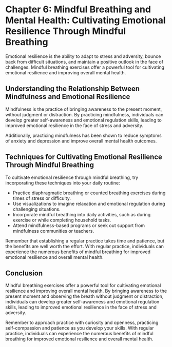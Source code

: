 Chapter 6: Mindful Breathing and Mental Health: Cultivating Emotional Resilience Through Mindful Breathing
==========================================================================================================

Emotional resilience is the ability to adapt to stress and adversity, bounce back from difficult situations, and maintain a positive outlook in the face of challenges. Mindful breathing exercises offer a powerful tool for cultivating emotional resilience and improving overall mental health.

Understanding the Relationship Between Mindfulness and Emotional Resilience
---------------------------------------------------------------------------

Mindfulness is the practice of bringing awareness to the present moment, without judgment or distraction. By practicing mindfulness, individuals can develop greater self-awareness and emotional regulation skills, leading to improved emotional resilience in the face of stress and adversity.

Additionally, practicing mindfulness has been shown to reduce symptoms of anxiety and depression and improve overall mental health outcomes.

Techniques for Cultivating Emotional Resilience Through Mindful Breathing
-------------------------------------------------------------------------

To cultivate emotional resilience through mindful breathing, try incorporating these techniques into your daily routine:

* Practice diaphragmatic breathing or counted breathing exercises during times of stress or difficulty.
* Use visualizations to imagine relaxation and emotional regulation during challenging situations.
* Incorporate mindful breathing into daily activities, such as during exercise or while completing household tasks.
* Attend mindfulness-based programs or seek out support from mindfulness communities or teachers.

Remember that establishing a regular practice takes time and patience, but the benefits are well worth the effort. With regular practice, individuals can experience the numerous benefits of mindful breathing for improved emotional resilience and overall mental health.

Conclusion
----------

Mindful breathing exercises offer a powerful tool for cultivating emotional resilience and improving overall mental health. By bringing awareness to the present moment and observing the breath without judgment or distraction, individuals can develop greater self-awareness and emotional regulation skills, leading to improved emotional resilience in the face of stress and adversity.

Remember to approach practice with curiosity and openness, practicing self-compassion and patience as you develop your skills. With regular practice, individuals can experience the numerous benefits of mindful breathing for improved emotional resilience and overall mental health.
